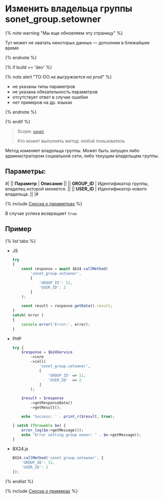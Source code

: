 # Изменить владельца группы sonet_group.setowner

{% note warning "Мы еще обновляем эту страницу" %}

Тут может не хватать некоторых данных — дополним в ближайшее время

{% endnote %}

{% if build == 'dev' %}

{% note alert "TO-DO _не выгружается на prod_" %}

- не указаны типы параметров
- не указана обязательность параметров
- отсутствует ответ в случае ошибки
- нет примеров на др. языках

{% endnote %}

{% endif %}

> Scope: [`sonet`](../scopes/permissions.md)
>
> Кто может выполнять метод: любой пользователь

Метод изменяет владельца группы. Может быть запущен либо администратором социальной сети, либо текущим владельцем группы.

## Параметры:

#|
|| **Параметр** | **Описание** ||
|| **GROUP_ID** | Идентификатор группы, владелец которой меняется. ||
|| **USER_ID** | Идентификатор нового владельца. ||
|#

{% include [Сноска о параметрах](../../_includes/required.md) %}

В случае успеха возвращает `true`.

## Пример

{% list tabs %}

- JS


    ```js
    try
    {
    	const response = await $b24.callMethod(
    		'sonet_group.setowner',
    		{
    			'GROUP_ID': 11,
    			'USER_ID': 2
    		}
    	);
    	
    	const result = response.getData().result;
    }
    catch( error )
    {
    	console.error('Error:', error);
    }
    ```

- PHP


    ```php
    try {
        $response = $b24Service
            ->core
            ->call(
                'sonet_group.setowner',
                [
                    'GROUP_ID' => 11,
                    'USER_ID'  => 2
                ]
            );
    
        $result = $response
            ->getResponseData()
            ->getResult();
    
        echo 'Success: ' . print_r($result, true);
    
    } catch (Throwable $e) {
        error_log($e->getMessage());
        echo 'Error setting group owner: ' . $e->getMessage();
    }
    ```

- BX24.js

    ```js
    BX24.callMethod('sonet_group.setowner', {
        'GROUP_ID': 11,
        'USER_ID': 2
    });
    ```

{% endlist %}


{% include [Сноска о примерах](../../_includes/examples.md) %}